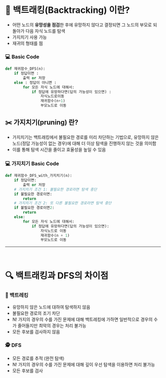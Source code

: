 # 🧠 백트래킹(Backtracking) 이란?

- 어떤 노드의 **유망성을 점검**한 후에 유망하지 않다고 결정되면 그 노드의 부모로 되돌아가 다음 자식 노드를 탐색
- 가지치기 사용 가능
- 재귀의 형태를 띔

### 💻 Basic Code

```python
def 재귀함수_DFS(n):
	if 정답이면 :
		출력 or 저장
	else : 정답이 아니면 :
		for 모든 자식 노드에 대해서:
			if 정답에 유망하다면(답의 가능성이 있으면) :
				자식노드로이동
				재귀함수(n+1)
				부모노드로 이동
```

## ✂️ 가지치기(pruning) 란?

- 가지치기는 백트래킹에서 불필요한 경로를 미리 차단하는 기법으로, 유망하지 않은 노드(정답 가능성이 없는 경우)에 대해 더 이상 탐색을 진행하지 않는 것을 의미함
- 이를 통해 탐색 시간을 줄이고 효율성을 높일 수 있음

### 💻 가지치기 Basic Code
```python
def 재귀함수_DFS_with_가지치기(n):
    if 정답이면:
        출력 or 저장
    # 가지치기 조건 1: 불필요한 경로라면 탐색 중단
    if 불필요한 경로이면:
        return
    # 가지치기 조건 2: 또 다른 불필요한 경로라면 탐색 중단
    if 불필요한 경로이면2:
        return
    else:
        for 모든 자식 노드에 대해서:
            if 정답에 유망하다면(답의 가능성이 있으면):
                자식노드로 이동
                재귀함수(n + 1)
                부모노드로 이동


```

---
<br>

# 🔍 백트래킹과 DFS의 차이점

### 🧩 백트레킹

- 유망하지 않은 노드에 대하여 탐색하지 않음
- 불필요한 경로의 조기 차단
- N! 가지의 경우의 수를 가진 문제에 대해 백트레킹에 가하면 일반적으로 경우의 수가 줄어들지만 최악의 경우는 처리 불가능
- 모든 후보를 검사하지 않음


### 🕵️ DFS

- 모든 경로를 추적 (완전 탐색)
- N! 가지의 경우의 수를 가진 문제에 대해 깊이 우선 탐색을 이용하면 처리 불가능
- 모든 후보를 검사